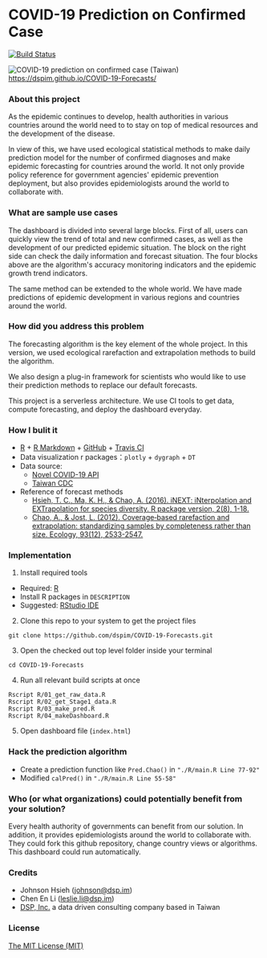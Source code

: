 # COVID-19 Prediction on Confirmed Case
[![Build Status](https://travis-ci.org/dspim/COVID-19-Forecasts.svg?branch=master)](https://travis-ci.org/dspim/COVID-19-Forecasts)

![COVID-19 prediction on confirmed case (Taiwan)](https://github.com/dspim/COVID-19-Forecasts/raw/master/snapshot.png "COVID-19 prediction on confirmed case (Taiwan)")
https://dspim.github.io/COVID-19-Forecasts/ 

### About this project
As the epidemic continues to develop, health authorities in various countries around the world need to to stay on top of medical resources and the development of the disease.

In view of this, we have used ecological statistical methods to make daily prediction model for the number of confirmed diagnoses and make epidemic forecasting for countries around the world. It not only provide policy reference for government agencies' epidemic prevention deployment, but also provides epidemiologists around the world to collaborate with.

### What are sample use cases
The dashboard is divided into several large blocks. First of all, users can quickly view the trend of total and new confirmed cases, as well as the development of our predicted epidemic situation. The block on the right side can check the daily information and forecast situation. The four blocks above are the algorithm's accuracy monitoring indicators and the epidemic growth trend indicators.

The same method can be extended to the whole world. We have made predictions of epidemic development in various regions and countries around the world.

### How did you address this problem
The forecasting algorithm is the key element of the whole project. In this version, we used ecological rarefaction and extrapolation methods to build the algorithm. 

We also design a plug-in framework for scientists who would like to use their prediction methods to replace our default forecasts. 

This project is a  serverless architecture. We use CI tools to get data, compute forecasting, and deploy the dashboard everyday.

### How I bulit it
- [R](https://www.r-project.org) + [R Markdown](https://rmarkdown.rstudio.com) + [GitHub](https://github.com) + [Travis CI](https://travis-ci.org)
- Data visualization r packages：`plotly` + `dygraph` + `DT`
- Data source:
    - [Novel COVID-19 API](https://github.com/novelcovid/api)
    - [Taiwan CDC](https://nidss.cdc.gov.tw/ch/NIDSS_DiseaseMap.aspx?dc=1&disease=19CoV&dt=5&fbcl=)
- Reference of forecast methods
    - [Hsieh, T. C., Ma, K. H., & Chao, A. (2016). iNEXT: iNterpolation and EXTrapolation for species diversity. R package version, 2(8), 1-18.](https://cran.r-project.org/web/packages/iNEXT/vignettes/Introduction.html)
    - [Chao, A., & Jost, L. (2012). Coverage‐based rarefaction and extrapolation: standardizing samples by completeness rather than size. Ecology, 93(12), 2533-2547.](http://chao.stat.nthu.edu.tw/wordpress/paper/95.pdf)

### Implementation
1. Install required tools 
  - Required: [R](https://www.r-project.org)
  - Install R packages in `DESCRIPTION`
  - Suggested: [RStudio IDE](https://rstudio.com/products/rstudio/download/)

2. Clone this repo to your system to get the project files
```{bash}
git clone https://github.com/dspim/COVID-19-Forecasts.git
```

3. Open the checked out top level folder inside your terminal
```{bash}
cd COVID-19-Forecasts
```

4. Run all relevant build scripts at once
```{bash}
Rscript R/01_get_raw_data.R 
Rscript R/02_get_Stage1_data.R 
Rscript R/03_make_pred.R 
Rscript R/04_makeDashboard.R
```

5. Open dashboard file (`index.html`)

### Hack the prediction algorithm

- Create a prediction function like  `Pred.Chao()` in `"./R/main.R Line 77-92"`  
- Modified `calPred()` in `"./R/main.R Line 55-58"`

### Who (or what organizations) could potentially benefit from your solution?
Every health authority of governments can benefit from our solution. In addition, it provides epidemiologists around the world to collaborate with. They could fork this github repository, change country views or algorithms. This dashboard could run automatically.

### Credits
- Johnson Hsieh (johnson@dsp.im)
- Chen En Li (leslie.li@dsp.im)
- [DSP, Inc.](https://dsp.im) a data driven consulting company based in Taiwan

### License
[The MIT License (MIT)](https://github.com/dspim/COVID-19-Forecasts/blob/master/LICENSE)